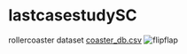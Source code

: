 # lastcasestudySC
rollercoaster dataset
[coaster_db.csv](https://github.com/SCwpi/lastcasestudySC/files/11306313/coaster_db.csv)
![flipflap](https://user-images.githubusercontent.com/129799932/233897195-65e6f66e-8548-4e2c-a41f-664e33c81835.jpg)
